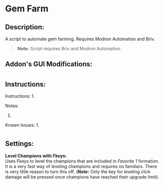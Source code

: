 # Gem Farm
## Description:
A script to automate gem farming. Requires Modron Automation and Briv.

> **Note:** Script requires Briv and Modron Automation.

## Addon's GUI Modifications:


#
## Instructions:
Instructions:
1. 

Notes:

1. 

Known Issues:
1. 
#
## Settings: 
**Level Champions with Fkeys:**  
Uses Fkeys to level the champions that are included in *Favorite 1* formation. It is a very fast way of leveling champions and requires no familiars. There is very little reason to turn this off. (**Note:** Only the key for leveling click damage will be pressed once champions have reached their upgrade limit).  